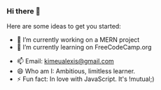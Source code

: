 ### Hi there 👋

<!--
**alexkimeu0/alexkimeu0** is a ✨ _special_ ✨ repository because its `README.md` (this file) appears on your GitHub profile.
-->

Here are some ideas to get you started:

- 🔭 I’m currently working on a MERN project
- 🌱 I’m currently learning on FreeCodeCamp.org
<!--
- 👯 I’m looking to collaborate on ...
- 🤔 I’m looking for help with ...
- 💬 Ask me about ...
-->
- 📫 Email: kimeualexis@gmail.com
- 😄 Who am I: Ambitious, limitless learner.
- ⚡ Fun fact: In love with JavaScript. It's !mutual;)

